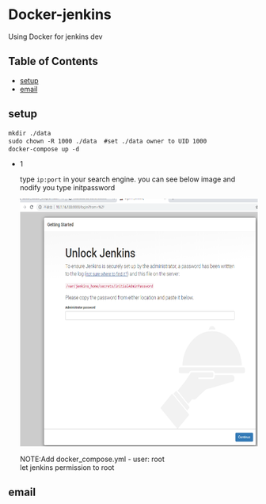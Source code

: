 Docker-jenkins
==============
Using Docker for jenkins dev

## Table of Contents

  - [setup](#setup)
  - [email](#email)

## setup

```console
mkdir ./data
sudo chown -R 1000 ./data  #set ./data owner to UID 1000
docker-compose up -d
```
* 1

  type ``` ip:port ``` in your search engine.
  you can see below image and nodify you type initpassword
  
  <img width="650" height="500" src=./image/jenkins_password.png>
  
  NOTE:Add docker_compose.yml - user: root \
  let jenkins permission to root


## email

